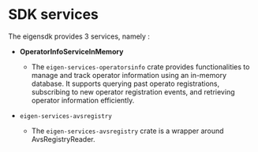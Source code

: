 # SDK services

The eigensdk provides 3 services, namely :

- **OperatorInfoServiceInMemory**
  - The `eigen-services-operatorsinfo` crate provides functionalities to manage and track operator information using an in-memory database. It supports querying past operato registrations, subscribing to new operator registration events, and retrieving operator information efficiently.

- `eigen-services-avsregistry`
  - The `eigen-services-avsregistry` crate is a wrapper around AvsRegistryReader.
